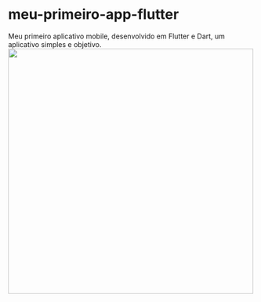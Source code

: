# meu-primeiro-app-flutter
Meu primeiro aplicativo mobile, desenvolvido em Flutter e Dart, um aplicativo simples e objetivo.
<img src="https://user-images.githubusercontent.com/77747613/138704275-b0ccd94b-8f55-46fa-a261-72846d888b45.png" width="500">

